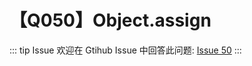 # 【Q050】Object.assign


::: tip Issue
欢迎在 Gtihub Issue 中回答此问题: [Issue 50](https://github.com/kangyana/daily-question/issues/50)
:::

